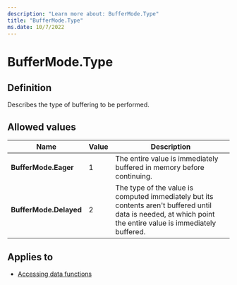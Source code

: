 ```yaml
---
description: "Learn more about: BufferMode.Type"
title: "BufferMode.Type"
ms.date: 10/7/2022
---
```

# BufferMode.Type

## Definition

Describes the type of buffering to be performed.

## Allowed values

|Name|Value|Description|
|------------|--|---------------|
|**BufferMode.Eager**|1|The entire value is immediately buffered in memory before continuing.|
|**BufferMode.Delayed**|2|The type of the value is computed immediately but its contents aren't buffered until data is needed, at which point the entire value is immediately buffered.|

## Applies to

* [Accessing data functions](accessing-data-functions.md)

